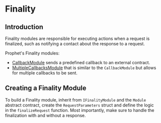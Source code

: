 # Finality

## Introduction

Finality modules are responsible for executing actions when a request is finalized, such as notifying a contact about the response to a request.

Prophet's Finality modules:
- [CallbackModule](./finality/callback_module.md) sends a predefined callback to an external contract.
- [MultipleCallbacksModule](./finality/multiple_callbacks_module.md) that is similar to the `CallbackModule` but allows for multiple callbacks to be sent.

## Creating a Finality Module

To build a Finality module, inherit from `IFinalityModule` and the `Module` abstract contract, create the `RequestParameters` struct and define the logic in the `finalizeRequest` function. Most importantly, make sure to handle the finalization with and without a response.
